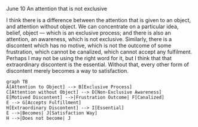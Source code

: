 June 10
An attention that is not exclusive

I think there is a difference between the attention that is given to an object, and attention without object. We can concentrate on a particular idea, belief, object — which is an exclusive process; and there is also an attention, an awareness, which is not exclusive. Similarly, there is a discontent which has no motive, which is not the outcome of some frustration, which cannot be canalized, which cannot accept any fulfilment. Perhaps I may not be using the right word for it, but I think that that extraordinary discontent is the essential. Without that, every other form of discontent merely becomes a way to satisfaction.

```mermaid
graph TB
A[Attention to Object] --> B[Exclusive Process]
C[Attention without Object] --> D[Non-Exclusive Awareness]
E[Motived Discontent] -->|Frustration Outcome| F[Canalized]
E --> G[Accepts Fulfillment]
H[Extraordinary Discontent] --> I[Essential]
E -->|Becomes| J[Satisfaction Way]
H -->|Does not become| J
```